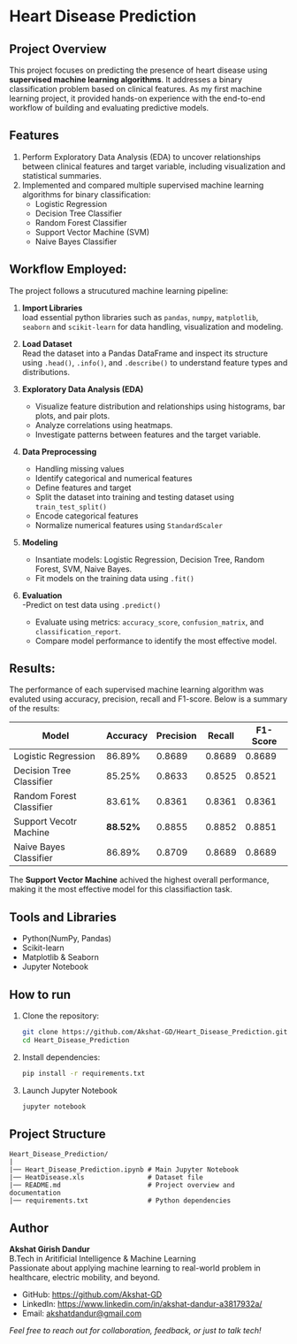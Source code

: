 # Heart Disease Prediction

## Project Overview

This project focuses on predicting the presence of heart disease using **supervised machine learning algorithms**. It addresses a binary classification problem based on clinical features. As my first machine learning project, it provided hands-on experience with the end-to-end workflow of building and evaluating predictive models.

## Features

1. Perform Exploratory Data Analysis (EDA) to uncover relationships between clinical features and target variable, including visualization and statistical summaries.
2. Implemented and compared multiple supervised machine learning algorithms for binary classification:
   - Logistic Regression
   - Decision Tree Classifier
   - Random Forest Classifier
   - Support Vector Machine (SVM)
   - Naive Bayes Classifier

## Workflow Employed:
The project follows a strucutured machine learning pipeline:

1. **Import Libraries**<br>
load essential python libraries such as `pandas`, `numpy`, `matplotlib`, `seaborn` and `scikit-learn` for data handling, visualization and modeling.

2. **Load Dataset**<br>
Read the dataset into a Pandas DataFrame and inspect its structure using `.head()`, `.info()`, and `.describe()` to understand feature types and distributions.

3. **Exploratory Data Analysis (EDA)**<br>
   - Visualize feature distribution and relationships using histograms, bar plots, and pair plots.
   - Analyze correlations using heatmaps.
   - Investigate patterns between features and the target variable.

4. **Data Preprocessing**<br>
   - Handling missing values
   - Identify categorical and numerical features
   - Define features and target
   - Split the dataset into training and testing dataset using `train_test_split()`
   - Encode categorical features
   - Normalize numerical features using `StandardScaler`

5. **Modeling**<br>
   - Insantiate models: Logistic Regression, Decision Tree, Random Forest, SVM, Naive Bayes.
   - Fit models on the training data using `.fit()`

6. **Evaluation**<br>
   -Predict on test data using `.predict()`
   - Evaluate using metrics: `accuracy_score`, `confusion_matrix`, and `classification_report`.
   - Compare model performance to identify the most effective model.

## Results:<br>
The performance of each supervised machine learning algorithm was evaluted using accuracy, precision, recall and F1-score. Below is a summary of the results:

| Model                    | Accuracy | Precision | Recall | F1-Score |
|--------------------------|----------|-----------|--------|----------|
| Logistic Regression      |  86.89%  |  0.8689   | 0.8689 |  0.8689  |
| Decision Tree Classifier |  85.25%  |  0.8633   | 0.8525 |  0.8521  |
| Random Forest Classifier |  83.61%  |  0.8361   | 0.8361 |  0.8361  |
| Support Vecotr Machine   |**88.52%**|  0.8855   | 0.8852 |  0.8851  |
| Naive Bayes Classifier   |  86.89%  |  0.8709   | 0.8689 |  0.8689  |

The **Support Vector Machine** achived the highest overall performance, making it the most effective model for this classifiaction task.

## Tools and Libraries
   - Python(NumPy, Pandas)
   - Scikit-learn
   - Matplotlib & Seaborn
   - Jupyter Notebook

## How to run
1. Clone the repository:
   ```bash
   git clone https://github.com/Akshat-GD/Heart_Disease_Prediction.git
   cd Heart_Disease_Prediction
   ```
2. Install dependencies:
   ```bash
   pip install -r requirements.txt
   ```
3. Launch Jupyter Notebook
   ```bash
   jupyter notebook
   ```

## Project Structure
```
Heart_Disease_Prediction/
|
|── Heart_Disease_Prediction.ipynb # Main Jupyter Notebook
|── HeatDisease.xls                # Dataset file
|── README.md                      # Project overview and documentation
|── requirements.txt               # Python dependencies
```
## Author

**Akshat Girish Dandur**<br>
B.Tech in Aritificial Intelligence & Machine Learning<br>
Passionate about applying machine learning to real-world problem in healthcare, electric mobility, and beyond.

   - GitHub: https://github.com/Akshat-GD
   - LinkedIn: https://www.linkedin.com/in/akshat-dandur-a3817932a/
   - Email: akshatdandur@gmail.com

*Feel free to reach out for collaboration, feedback, or just to talk tech!*
##
